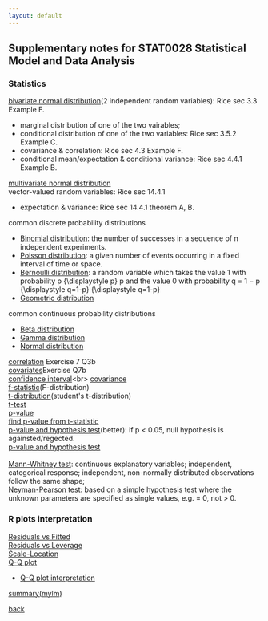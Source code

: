 ```yaml
---
layout: default
---
```

## Supplementary notes for STAT0028 Statistical Model and Data Analysis

### Statistics
[bivariate normal distribution](https://mathworld.wolfram.com/BivariateNormalDistribution.html)(2 independent random variables): Rice sec 3.3 Example F.<br>
- marginal distribution of one of the two vairables;
- conditional distribution of one of the two variables: Rice sec 3.5.2 Example C.
- covariance & correlation: Rice sec 4.3 Example F.
- conditional mean/expectation & conditional variance: Rice sec 4.4.1 Example B.

[multivariate normal distribution](https://www.google.com/url?sa=t&rct=j&q=&esrc=s&source=web&cd=&ved=2ahUKEwjkj8W0rY_3AhXHa8AKHWlWDu0QFnoECAYQAQ&url=https%3A%2F%2Fnoahgolmant.com%2Fwritings%2Fderivationsunivariatemultivariate.pdf&usg=AOvVaw0YovyoGH4S9CazCHHnAHDu)<br>
vector-valued random variables: Rice sec 14.4.1
- expectation & variance: Rice sec 14.4.1 theorem A, B.

common discrete probability distributions<br>
- [Binomial distribution](https://en.wikipedia.org/wiki/Binomial_distribution): the number of successes in a sequence of n independent experiments.
- [Poisson distribution](https://en.wikipedia.org/wiki/Poisson_distribution): a given number of events occurring in a fixed interval of time or space.
- [Bernoulli distribution](https://en.wikipedia.org/wiki/Bernoulli_distribution): a random variable which takes the value 1 with probability p {\displaystyle p} p and the value 0 with probability q = 1 − p {\displaystyle q=1-p} {\displaystyle q=1-p}
- [Geometric distribution](https://en.wikipedia.org/wiki/Geometric_distribution)

common continuous probability distributions<br>
- [Beta distribution](https://www.kdnuggets.com/2019/09/beta-distribution-what-when-how.html)
- [Gamma distribution](https://statisticsbyjim.com/probability/gamma-distribution/)
- [Normal distribution](https://en.wikipedia.org/wiki/Normal_distribution#:~:text=It%20states%20that%2C-,under%20some%20conditions%2C%20the%20average%20of%20many%20samples%20(observations)%20of%20a%20random%20variable%20with%20finite%20mean%20and%20variance%20is%20itself%20a%20random%20variable%E2%80%94whose%20distribution%20converges%20to%20a%20normal%20distribution%20as%20the%20number%20of%20samples%20increases.,-Therefore%2C%20physical%20quantities)

[correlation](https://en.wikipedia.org/wiki/Correlation#:~:text=The%20population%20correlation,is%20defined%20as%3A) Exercise 7 Q3b<br>
[covariates](https://methods.sagepub.com/reference/encyc-of-research-design/n85.xml#:~:text=a%20potential%20covariate.-,A%20covariate%20is%20thus%20a%20possible%20predictive%20or%20explanatory%20variable%20of%20the%20dependent%20variable.,-This%20may%20be)Exercise Q7b<br>
[confidence interval](https://www.investopedia.com/terms/c/confidenceinterval.asp#:~:text=A%20confidence%20interval%20displays%20the,of%2095%25%20or%2099%25.)<br>
[covariance](https://mathworld.wolfram.com/Covariance.html)<br>
[f-statistic](https://stattrek.com/probability-distributions/f-distribution.aspx)(F-distribution)<br>
[t-distribution](https://www.jmp.com/en_gb/statistics-knowledge-portal/t-test/t-distribution.html#:~:text=The%20t%2Ddistribution%20describes%20the,from%20a%20normally%20distributed%20population.)(student's t-distribution)<br>
[t-test](https://www.investopedia.com/terms/t/t-test.asp)<br>
[p-value](https://www.scribbr.com/statistics/p-value/)<br>
[find p-value from t-statistic](https://www.statology.org/how-to-calculate-a-p-value-from-a-t-test-by-hand/)<br>
[p-value and hypothesis test](https://www.simplypsychology.org/p-value.html)(better): if p < 0.05, null hypothesis is againsted/regected.<br>
[p-value and hypothesis test](https://www.statisticshowto.com/probability-and-statistics/statistics-definitions/p-value/)<br>
<br>
[Mann-Whitney test](https://www.statisticshowto.com/mann-whitney-u-test/): continuous explanatory variables; independent, categorical response; independent, non-normally distributed observations follow the same shape; <br>
[Neyman-Pearson test](https://www.statisticshowto.com/neyman-pearson-lemma/): based on a simple hypothesis test where the unknown parameters are specified as single values, e.g. = 0, not > 0.  <br>

### R plots interpretation
[Residuals vs Fitted](https://boostedml.com/2019/03/linear-regression-plots-fitted-vs-residuals.html)<br>
[Residuals vs Leverage](https://boostedml.com/2019/03/linear-regression-plots-residuals-vs-leverage.html)<br>
[Scale-Location](https://boostedml.com/2019/03/linear-regression-plots-scale-location-plot.html)<br>
[Q-Q plot](https://boostedml.com/2019/03/linear-regression-plots-how-to-read-a-qq-plot.html)
- [Q-Q plot interpretation](https://stats.stackexchange.com/questions/101274/how-to-interpret-a-qq-plot/101290#101290)<br>

[summary(mylm)](https://stats.stackexchange.com/a/59251)
 
[back](../)
